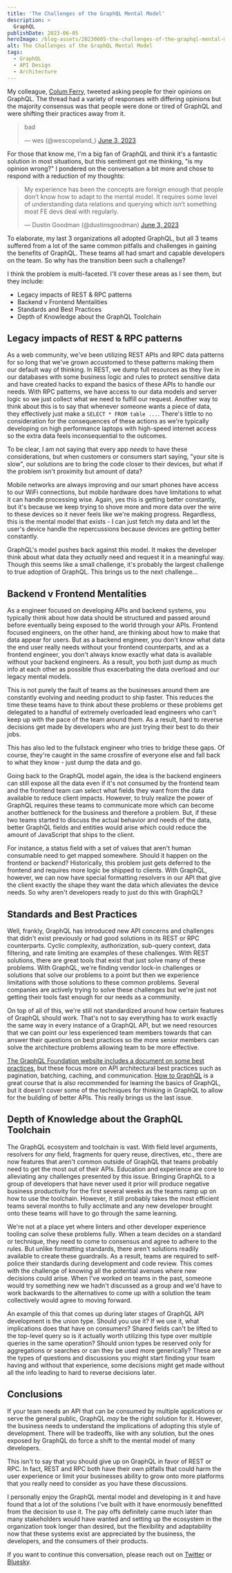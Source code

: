 ```yaml
---
title: 'The Challenges of the GraphQL Mental Model'
description: >
  GraphQL
publishDate: 2023-06-05
heroImage: /blog-assets/20230605-the-challenges-of-the-graphql-mental-model.webp
alt: The Challenges of the GraphQL Mental Model
tags:
  - GraphQL
  - API Design
  - Architecture
---
```


<script async src="https://platform.twitter.com/widgets.js" charset="utf-8"></script>

My colleague, [Colum Ferry](https://twitter.com/FerryColum), tweeted asking people for their opinions on GraphQL. The thread had a variety of responses with differing opinions but the majority consensus was that people were done or tired of GraphQL and were shifting their practices away from it.

<blockquote class="twitter-tweet"><p lang="und" dir="ltr">bad</p>&mdash; wes (@wescopeland_) <a href="https://twitter.com/wescopeland_/status/1665032958493831171?ref_src=twsrc%5Etfw">June 3, 2023</a></blockquote>

For those that know me, I'm a big fan of GraphQL and think it's a fantastic solution in most situations, but this sentiment got me thinking, "is my opinion wrong?" I pondered on the conversation a bit more and chose to respond with a reduction of my thoughts:

<blockquote class="twitter-tweet"><p lang="en" dir="ltr">My experience has been the concepts are foreign enough that people don’t know how to adapt to the mental model. It requires some level of understanding data relations and querying which isn’t something most FE devs deal with regularly.</p>&mdash; Dustin Goodman (@dustinsgoodman) <a href="https://twitter.com/dustinsgoodman/status/1665043300275945477?ref_src=twsrc%5Etfw">June 3, 2023</a></blockquote>

To elaborate, my last 3 organizations all adopted GraphQL, but all 3 teams suffered from a lot of the same common pitfalls and challenges in gaining the benefits of GraphQL. These teams all had smart and capable developers on the team. So why has the transition been such a challenge?

I think the problem is multi-faceted. I'll cover these areas as I see them, but they include:

- Legacy impacts of REST & RPC patterns
- Backend v Frontend Mentalities
- Standards and Best Practices
- Depth of Knowledge about the GraphQL Toolchain

## Legacy impacts of REST & RPC patterns

As a web community, we've been utilizing REST APIs and RPC data patterns for so long that we've grown accustomed to these patterns making them our default way of thinking. In REST, we dump full resources as they live in our databases with some business logic and rules to protect sensitive data and have created hacks to expand the basics of these APIs to handle our needs. With RPC patterns, we have access to our data models and server logic so we just collect what we need to fulfill our request. Another way to think about this is to say that whenever someone wants a piece of data, they effectively just make a `SELECT * FROM table ...`. There's little to no consideration for the consequences of these actions as we're typically developing on high performance laptops with high-speed internet access so the extra data feels inconsequential to the outcomes.

To be clear, I am not saying that every app _needs_ to have these considerations, but when customers or consumers start saying, "your site is slow", our solutions are to bring the code closer to their devices, but what if the problem isn't proximity but amount of data?

Mobile networks are always improving and our smart phones have access to our WiFi connections, but mobile hardware does have limitations to what it can handle processing wise. Again, yes this is getting better constantly, but it's because we keep trying to shove more and more data over the wire to these devices so it never feels like we're making progress. Regardless, this is the mental model that exists - I can just fetch my data and let the user's device handle the repercussions because devices are getting better constantly.

GraphQL's model pushes back against this model. It makes the developer think about what data they _actually_ need and request it in a meaningful way. Though this seems like a small challenge, it's probably the largest challenge to true adoption of GraphQL. This brings us to the next challenge...

## Backend v Frontend Mentalities

As a engineer focused on developing APIs and backend systems, you typically think about how data should be structured and passed around before eventually being exposed to the world through your APIs. Frontend focused engineers, on the other hand, are thinking about how to make that data appear for users. But as a backend engineer, you don't know what data the end user really needs without your frontend counterparts, and as a frontend engineer, you don't always know exactly what data is available without your backend engineers. As a result, you both just dump as much info at each other as possible thus exacerbating the data overload and our legacy mental models.

This is not purely the fault of teams as the businesses around them are constantly evolving and needing product to ship faster. This reduces the time these teams have to think about these problems or these problems get delegated to a handful of extremely overloaded lead engineers who can't keep up with the pace of the team around them. As a result, hard to reverse decisions get made by developers who are just trying their best to do their jobs.

This has also led to the fullstack engineer who tries to bridge these gaps. Of course, they're caught in the same crossfire of everyone else and fall back to what they know - just dump the data and go.

Going back to the GraphQL model again, the idea is the backend engineers can still expose all the data even if it's not consumed by the frontend team and the frontend team can select what fields they want from the data available to reduce client impacts. However, to truly realize the power of GraphQL requires these teams to communicate more which can become another bottleneck for the business and therefore a problem. But, if these two teams started to discuss the actual behavior and needs of the data, better GraphQL fields and entities would arise which could reduce the amount of JavaScript that ships to the client.

For instance, a status field with a set of values that aren't human consumable need to get mapped somewhere. Should it happen on the frontend or backend? Historically, this problem just gets deferred to the frontend and requires more logic be shipped to clients. With GraphQL, however, we can now have special formatting resolvers in our API that give the client exactly the shape they want the data which alleviates the device needs. So why aren't developers ready to just do this with GraphQL?

## Standards and Best Practices

Well, frankly, GraphQL has introduced new API concerns and challenges that didn't exist previously or had good solutions in its REST or RPC counterparts. Cyclic complexity, authorization, sub-query context, data filtering, and rate limiting are examples of these challenges. With REST solutions, there are great tools that exist that just solve many of these problems. With GraphQL, we're finding vendor lock-in challenges or solutions that solve our problems to a point but then we experience limitations with those solutions to these common problems. Several companies are actively trying to solve these challenges but we're just not getting their tools fast enough for our needs as a community.

On top of all of this, we're still not standardized around how certain features of GraphQL should work. That's not to say everything has to work exactly the same way in every instance of a GraphQL API, but we need resources that we can point our less experienced team members towards that can answer their questions on best practices so the more senior members can solve the architecture problems allowing team to be more effective.

[The GraphQL Foundation website includes a document on some best practices](https://graphql.org/learn/best-practices/), but these focus more on API architectural best practices such as pagination, batching, caching, and communication. [How to GraphQL](https://www.howtographql.com/) is a great course that is also recommended for learning the basics of GraphQL, but it doesn't cover some of the techniques for thinking in GraphQL to allow for the building of better APIs. This really brings us the last issue.

## Depth of Knowledge about the GraphQL Toolchain

The GraphQL ecosystem and toolchain is vast. With field level arguments, resolvers for _any_ field, fragments for query reuse, directives, etc., there are now features that aren't common outside of GraphQL that teams probably need to get the most out of their APIs. Education and experience are core to alleviating any challenges presented by this issue. Bringing GraphQL to a group of developers that have never used it prior will produce negative business productivity for the first several weeks as the teams ramp up on how to use the toolchain. However, it still probably takes the most efficient teams several months to fully acclimate and any new developer brought onto these teams will have to go through the same learning.

We're not at a place yet where linters and other developer experience tooling can solve these problems fully. When a team decides on a standard or technique, they need to come to consensus and agree to adhere to the rules. But unlike formatting standards, there aren't solutions readily available to create these guardrails. As a result, teams are required to self-police their standards during development and code review. This comes with the challenge of knowing all the potential avenues where new decisions could arise. When I've worked on teams in the past, someone would try something new we hadn't discussed as a group and we'd have to work backwards to the alternatives to come up with a solution the team collectively would agree to moving forward.

An example of this that comes up during later stages of GraphQL API development is the union type. Should you use it? If we use it, what implications does that have on consumers? Shared fields can't be lifted to the top-level query so is it actually worth utilizing this type over multiple queries in the same operation? Should union types be reserved only for aggregations or searches or can they be used more generically? These are the types of questions and discussions you might start finding your team having and without that experience, some decisions might get made without all the info leading to hard to reverse decisions later.

## Conclusions

If your team needs an API that can be consumed by multiple applications or serve the general public, GraphQL _may_ be the right solution for it. However, the business needs to understand the implications of adopting this style of development. There will be tradeoffs, like with any solution, but the ones exposed by GraphQL do force a shift to the mental model of many developers.

This isn't to say that you should give up on GraphQL in favor of REST or RPC. In fact, REST and RPC both have their own pitfalls that could harm the user experience or limit your businesses ability to grow onto more platforms that you really need to consider as you have these discussions.

I personally enjoy the GraphQL mental model and developing in it and have found that a lot of the solutions I've built with it have enormously benefitted from the decision to use it. The pay offs definitely came much later than many stakeholders would have wanted and setting up the ecosystem in the organization took longer than desired, but the flexibility and adaptability now that these systems exist are appreciated by the business, the developers, and the consumers of their products.

If you want to continue this conversation, please reach out on [Twitter](https://twitter.com/dustinsgoodman) or [Bluesky](https://bsky.app/profile/dustingoodman.dev).
